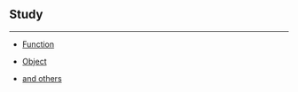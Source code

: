 ## Study
---
* [Function](https://github.com/JongsooPark1/JavaScript/tree/master/Function)

* [Object](https://github.com/JongsooPark1/JavaScript/tree/master/Object)

* [and others](https://github.com/JongsooPark1/JavaScript/tree/master/Study/and%20others)
